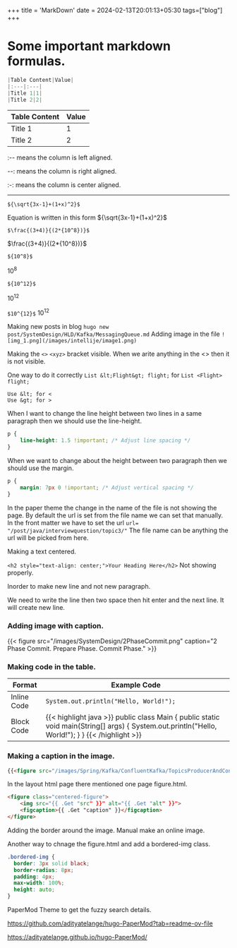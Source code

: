 +++
title = 'MarkDown'
date = 2024-02-13T20:01:13+05:30
tags=["blog"]
+++



# Some important markdown formulas.

```java
|Table Content|Value|
|:---|:---|
|Title 1|1|
|Title 2|2|
```

|Table Content|Value|
|:---|:---|
|Title 1|1|
|Title 2|2|

:-- means the column is left aligned.

--: means the column is right aligned.

:-: means the column is center aligned.

---

```${\sqrt{3x-1}+(1+x)^2}$```

Equation is written in this form ${\sqrt{3x-1}+(1+x)^2}$

```$\frac{(3+4)}{(2*{10^8})}$```

$\frac{(3+4)}{(2*{10^8})}$

```${10^8}$```

${10^8}$

```${10^12}$```

${10^12}$

```$10^{12}$```
$10^{12}$

Making new posts in blog `hugo new post/SystemDesign/HLD/Kafka/MessagingQueue.md`
Adding image in the file `![img_1.png](/images/intellije/image1.png)`

Making the `<>` `<xyz>` bracket visible. When we arite anything in the <> then it is not visible.

One way to do it correctly `List &lt;Flight&gt; flight;` for `List <Flight> flight;`

```
Use &lt; for <
Use &gt; for >
```

When I want to change the line height between two lines in a same paragraph then we should use the line-height.
```css
p {
    line-height: 1.5 !important; /* Adjust line spacing */
}
```
When we want to change about the height between two paragraph then we should use the margin.
```css
p {
    margin: 7px 0 !important; /* Adjust vertical spacing */
}
```

In the paper theme the change in the name of the file is not showing the page. By default the url is set from the file name we can set that manually.
In the front matter we have to set the url `url= "/post/java/interviewquestion/topic3/"` The file name can be anything the url will be picked from here.


Making a text centered.

`<h2 style="text-align: center;">Your Heading Here</h2>` Not showing properly.

Inorder to make new line and not new paragraph.

We need to write the line then two space then hit enter and the next line. It will create new line.

### Adding image with caption.

{{< figure src="/images/SystemDesign/2PhaseCommit.png" caption="2 Phase Commit. Prepare Phase. Commit Phase." >}}

### Making code in the table.

| Format      | Example Code |
|------------|-------------|
| Inline Code | `System.out.println("Hello, World!");` |
| Block Code | {{< highlight java >}} public class Main { public static void main(String[] args) { System.out.println("Hello, World!"); } } {{< /highlight >}} |


### Making a caption in the image.
```md
{{<figure src="/images/Spring/Kafka/ConfluentKafka/TopicsProducerAndConsumer.png" alt="Subset" caption="Subset tree execution">}}
```
In the layout html page there mentioned one page figure.html.
```html
<figure class="centered-figure">
    <img src="{{ .Get "src" }}" alt="{{ .Get "alt" }}">
    <figcaption>{{ .Get "caption" }}</figcaption>
</figure>
```


Adding the border around the image.
Manual make an online image.

Another way to chnage the figure.html and add a bordered-img class.
```css
.bordered-img {
  border: 3px solid black;
  border-radius: 8px;
  padding: 4px;
  max-width: 100%;
  height: auto;
}
```


PaperMod Theme to get the fuzzy search details.

https://github.com/adityatelange/hugo-PaperMod?tab=readme-ov-file

https://adityatelange.github.io/hugo-PaperMod/